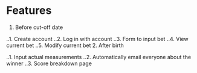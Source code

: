 Features
======
1. Before cut-off date

..1. Create account
..2. Log in with account
..3. Form to input bet
..4. View current bet
..5. Modify current bet
2. After birth

..1. Input actual measurements
..2. Automatically email everyone about the winner
..3. Score breakdown page
